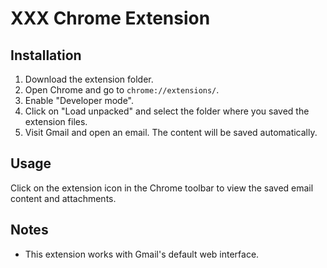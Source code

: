 # XXX Chrome Extension

## Installation

1. Download the extension folder.
2. Open Chrome and go to `chrome://extensions/`.
3. Enable "Developer mode".
4. Click on "Load unpacked" and select the folder where you saved the extension files.
5. Visit Gmail and open an email. The content will be saved automatically.

## Usage

Click on the extension icon in the Chrome toolbar to view the saved email content and attachments.

## Notes

- This extension works with Gmail's default web interface.

